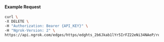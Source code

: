 <!-- Code generated for API Clients. DO NOT EDIT. -->

#### Example Request

```bash
curl \
-X DELETE \
-H "Authorization: Bearer {API_KEY}" \
-H "Ngrok-Version: 2" \
https://api.ngrok.com/edges/https/edghts_2b6Jkab1lYr5IrFZ22eNi34NAeP/routes/edghtsrt_2b6JkZMJd3J7LMPgPlC3En8nIrT/webhook_verification
```
